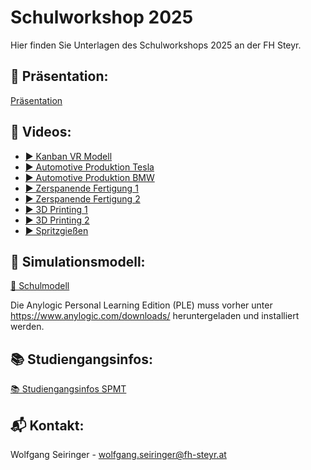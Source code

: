 # Schulworkshop 2025

Hier finden Sie Unterlagen des Schulworkshops 2025 an der FH Steyr.

## 📂 Präsentation:
[Präsentation](Schulworkshop_2025.pdf?raw=true)

## 🎥 Videos:
- [▶️ Kanban VR Modell](Kanban_VR_Modell_compressed.mp4?raw=true)
- [▶️ Automotive Produktion Tesla](https://youtu.be/7-4yOx1CnXE)
- [▶️ Automotive Produktion BMW](https://youtu.be/s6AS-YxT4g4)
- [▶️ Zerspanende Fertigung 1](https://youtu.be/ACf3SqlZ0vQ)
- [▶️ Zerspanende Fertigung 2](https://youtu.be/-kLlKQSibBY)
- [▶️ 3D Printing 1](https://www.youtube.com/watch?v=_BFiXIO1rS8)
- [▶️ 3D Printing 2](https://www.youtube.com/shorts/RCJkDLNW2_0)
- [▶️ Spritzgießen](https://youtu.be/ACf3SqlZ0vQ?feature=shared)

## 🧩 Simulationsmodell:
[📄 Schulmodell](schulmodell.alp?raw=true)

Die Anylogic Personal Learning Edition (PLE) muss vorher unter https://www.anylogic.com/downloads/ heruntergeladen und installiert werden.

## 📚 Studiengangsinfos:
[📚 Studiengangsinfos SPMT](https://fh-ooe.at/studienangebot/smart-production-und-management-bachelor)

## 📬 Kontakt:
Wolfgang Seiringer - [wolfgang.seiringer@fh-steyr.at](mailto:wolfgang.seiringer@fh-steyr.at)

